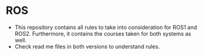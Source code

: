 # ROS

- This repository contains all rules to take into consideration for ROS1 and ROS2. Furthermore, it contains the courses taken for both systems as well.
- Check read me files in both versions to understand rules.